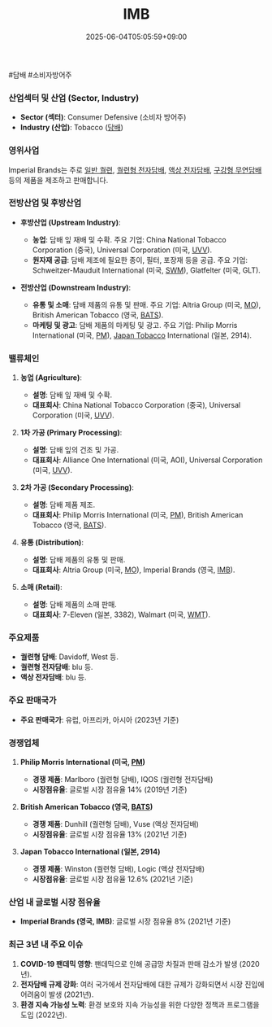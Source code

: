 ﻿---
title: "IMB"
date: 2025-06-04T05:05:59+09:00
lastmod: 2025-06-04T05:05:59+09:00
type: docs
sidebar:
  open: true
weight: 440
---
<div style="display:none">
  <meta property="article:published_time" content="2025-06-03T20:05:59Z" />
  <meta property="article:modified_time" content="2025-06-03T20:05:59Z" />
</div>
#담배 #소비자방어주

### 산업섹터 및 산업 (Sector, Industry)

- **Sector (섹터)**: Consumer Defensive (소비자 방어주)
- **Industry (산업)**: Tobacco ([담배](/industry-study/담배/))

### 영위사업

Imperial Brands는 주로 [일반 궐련](/industry-study/일반-궐련/), [궐련형 전자담배](/industry-study/궐련형-전자담배/), [액상 전자담배](/industry-study/액상-전자담배/), [구강형 무연담배](/industry-study/구강형-무연담배/) 등의 제품을 제조하고 판매합니다.

### 전방산업 및 후방산업

- **후방산업 (Upstream Industry)**:
    
    - **농업**: 담배 잎 재배 및 수확. 주요 기업: China National Tobacco Corporation (중국), Universal Corporation (미국, [UVV](/company-analysis/uvv/)).
    - **원자재 공급**: 담배 제조에 필요한 종이, 필터, 포장재 등을 공급. 주요 기업: Schweitzer-Mauduit International (미국, [SWM](/company-analysis/swm/)), Glatfelter (미국, GLT).

- **전방산업 (Downstream Industry)**:
    
    - **유통 및 소매**: 담배 제품의 유통 및 판매. 주요 기업: Altria Group (미국, [MO](/company-analysis/mo/)), British American Tobacco (영국, [BATS](/company-analysis/bats/)).
    - **마케팅 및 광고**: 담배 제품의 마케팅 및 광고. 주요 기업: Philip Morris International (미국, [PM](/company-analysis/pm/)), [Japan Tobacco](/company-analysis/japan-tobacco/) International (일본, 2914).

### 밸류체인

1. **농업 (Agriculture)**:
    
    - **설명**: 담배 잎 재배 및 수확.
    - **대표회사**: China National Tobacco Corporation (중국), Universal Corporation (미국, [UVV](/company-analysis/uvv/)).

1. **1차 가공 (Primary Processing)**:
    
    - **설명**: 담배 잎의 건조 및 가공.
    - **대표회사**: Alliance One International (미국, AOI), Universal Corporation (미국, [UVV](/company-analysis/uvv/)).

1. **2차 가공 (Secondary Processing)**:
    
    - **설명**: 담배 제품 제조.
    - **대표회사**: Philip Morris International (미국, [PM](/company-analysis/pm/)), British American Tobacco (영국, [BATS](/company-analysis/bats/)).

1. **유통 (Distribution)**:
    
    - **설명**: 담배 제품의 유통 및 판매.
    - **대표회사**: Altria Group (미국, [MO](/company-analysis/mo/)), Imperial Brands (영국, [IMB](/company-analysis/imb/)).
3. **소매 (Retail)**:
    
    - **설명**: 담배 제품의 소매 판매.
    - **대표회사**: 7-Eleven (일본, 3382), Walmart (미국, [WMT](/company-analysis/wmt/)).

### 주요제품

- **궐련형 담배**: Davidoff, West 등.
- **궐련형 전자담배**: blu 등.
- **액상 전자담배**: blu 등.

### 주요 판매국가

- **주요 판매국가**: 유럽, 아프리카, 아시아 (2023년 기준)

### 경쟁업체

1. **Philip Morris International (미국, [PM](/company-analysis/pm/))**
    
    - **경쟁 제품**: Marlboro (궐련형 담배), IQOS (궐련형 전자담배)
    - **시장점유율**: 글로벌 시장 점유율 14% (2019년 기준)
2. **British American Tobacco (영국, [BATS](/company-analysis/bats/))**
    
    - **경쟁 제품**: Dunhill (궐련형 담배), Vuse (액상 전자담배)
    - **시장점유율**: 글로벌 시장 점유율 13% (2021년 기준)
3. **Japan Tobacco International (일본, 2914)**
    
    - **경쟁 제품**: Winston (궐련형 담배), Logic (액상 전자담배)
    - **시장점유율**: 글로벌 시장 점유율 12.6% (2021년 기준)

### 산업 내 글로벌 시장 점유율

- **Imperial Brands (영국, IMB)**: 글로벌 시장 점유율 8% (2021년 기준)

### 최근 3년 내 주요 이슈

1. **COVID-19 팬데믹 영향**: 팬데믹으로 인해 공급망 차질과 판매 감소가 발생 (2020년).
2. **전자담배 규제 강화**: 여러 국가에서 전자담배에 대한 규제가 강화되면서 시장 진입에 어려움이 발생 (2021년).
3. **환경 지속 가능성 노력**: 환경 보호와 지속 가능성을 위한 다양한 정책과 프로그램을 도입 (2022년).
